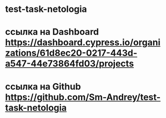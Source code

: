 # test-task-netologia
# ссылка на Dashboard https://dashboard.cypress.io/organizations/61d8ec20-0217-443d-a547-44e73864fd03/projects
# ссылка на Github https://github.com/Sm-Andrey/test-task-netologia